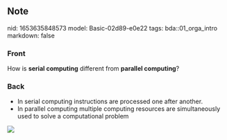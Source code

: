 ## Note
nid: 1653635848573
model: Basic-02d89-e0e22
tags: bda::01_orga_intro
markdown: false

### Front
How is <b>serial computing</b> different from <b>parallel
computing</b>?

### Back
<ul>
  <li>In serial computing instructions are processed one after
  another.
  <li>In parallel computing multiple computing resources are
  simultaneously used to solve a computational problem
</ul><img src="paste-0544df89e5c9cc23ea1e7336c20ffc14794713e7.jpg">
